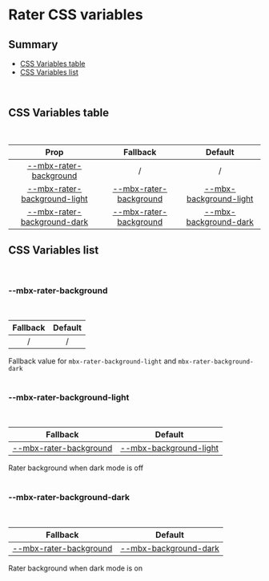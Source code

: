 # Rater CSS variables

## Summary

- [CSS Variables table](#css-variables-table)
- [CSS Variables list](#css-variables-list)

<br>

## CSS Variables table

<br>

| <div style='text-align:center;margin:auto;'>Prop</div>                                                          | <div style='text-align:center;margin:auto;'>Fallback</div>                                          | <div style='text-align:center;margin:auto;'>Default</div>                                                                   |
| --------------------------------------------------------------------------------------------------------------- | --------------------------------------------------------------------------------------------------- | --------------------------------------------------------------------------------------------------------------------------- |
| <div style='text-align:center;margin:auto;'>[--mbx-rater-background](#--mbx-rater-background)</div>             | <div style='text-align:center;margin:auto;'>/</div>                                                 | <div style='text-align:center;margin:auto;'>/</div>                                                                         |
| <div style='text-align:center;margin:auto;'>[--mbx-rater-background-light](#--mbx-rater-background-light)</div> | <div style='text-align:center;margin:auto;'>[--mbx-rater-background](#--mbx-rater-background)</div> | <div style='text-align:center;margin:auto;'>[--mbx-background-light](../../global/css-vars.md#--mbx-background-light)</div> |
| <div style='text-align:center;margin:auto;'>[--mbx-rater-background-dark](#--mbx-rater-background-dark)</div>   | <div style='text-align:center;margin:auto;'>[--mbx-rater-background](#--mbx-rater-background)</div> | <div style='text-align:center;margin:auto;'>[--mbx-background-dark](../../global/css-vars.md#--mbx-background-dark)</div>   |

## CSS Variables list

<br>

### --mbx-rater-background

<br>

| <div style='text-align:center;margin:auto;'>Fallback</div> | <div style='text-align:center;margin:auto;'>Default</div> |
| ---------------------------------------------------------- | --------------------------------------------------------- |
| <div style='text-align:center;margin:auto;'>/</div>        | <div style='text-align:center;margin:auto;'>/</div>       |

Fallback value for `mbx-rater-background-light` and `mbx-rater-background-dark`<br><br>

### --mbx-rater-background-light

<br>

| <div style='text-align:center;margin:auto;'>Fallback</div>                                          | <div style='text-align:center;margin:auto;'>Default</div>                                                                   |
| --------------------------------------------------------------------------------------------------- | --------------------------------------------------------------------------------------------------------------------------- |
| <div style='text-align:center;margin:auto;'>[--mbx-rater-background](#--mbx-rater-background)</div> | <div style='text-align:center;margin:auto;'>[--mbx-background-light](../../global/css-vars.md#--mbx-background-light)</div> |

Rater background when dark mode is off<br><br>

### --mbx-rater-background-dark

<br>

| <div style='text-align:center;margin:auto;'>Fallback</div>                                          | <div style='text-align:center;margin:auto;'>Default</div>                                                                 |
| --------------------------------------------------------------------------------------------------- | ------------------------------------------------------------------------------------------------------------------------- |
| <div style='text-align:center;margin:auto;'>[--mbx-rater-background](#--mbx-rater-background)</div> | <div style='text-align:center;margin:auto;'>[--mbx-background-dark](../../global/css-vars.md#--mbx-background-dark)</div> |

Rater background when dark mode is on<br><br>
